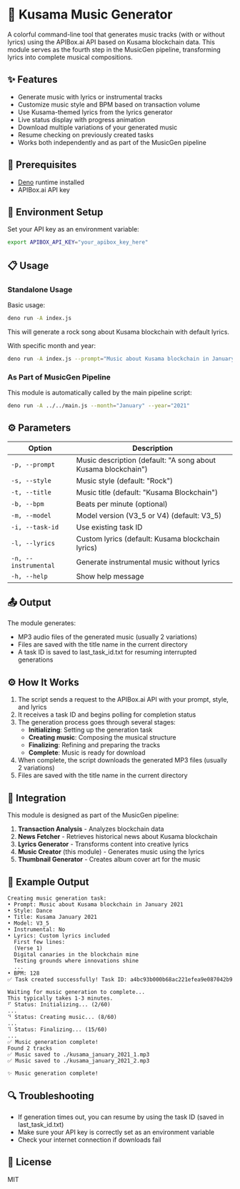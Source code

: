 # 🎵 Kusama Music Generator

A colorful command-line tool that generates music tracks (with or without lyrics) using the APIBox.ai API based on Kusama blockchain data. This module serves as the fourth step in the MusicGen pipeline, transforming lyrics into complete musical compositions.

## ✨ Features

- Generate music with lyrics or instrumental tracks
- Customize music style and BPM based on transaction volume
- Use Kusama-themed lyrics from the lyrics generator
- Live status display with progress animation
- Download multiple variations of your generated music
- Resume checking on previously created tasks
- Works both independently and as part of the MusicGen pipeline

## 🔧 Prerequisites

- [Deno](https://deno.com/) runtime installed
- APIBox.ai API key

## 🔑 Environment Setup

Set your API key as an environment variable:

```bash
export APIBOX_API_KEY="your_apibox_key_here"
```

## 📋 Usage

### Standalone Usage

Basic usage:

```bash
deno run -A index.js
```

This will generate a rock song about Kusama blockchain with default lyrics.

With specific month and year:

```bash
deno run -A index.js --prompt="Music about Kusama blockchain in January 2021" --title="Kusama January 2021"
```

### As Part of MusicGen Pipeline

This module is automatically called by the main pipeline script:

```bash
deno run -A ../../main.js --month="January" --year="2021"
```

## ⚙️ Parameters

| Option | Description |
|--------|-------------|
| `-p, --prompt` | Music description (default: "A song about Kusama blockchain") |
| `-s, --style` | Music style (default: "Rock") |
| `-t, --title` | Music title (default: "Kusama Blockchain") |
| `-b, --bpm` | Beats per minute (optional) |
| `-m, --model` | Model version (V3_5 or V4) (default: V3_5) |
| `-i, --task-id` | Use existing task ID |
| `-l, --lyrics` | Custom lyrics (default: Kusama blockchain lyrics) |
| `-n, --instrumental` | Generate instrumental music without lyrics |
| `-h, --help` | Show help message |

## 📤 Output

The module generates:
- MP3 audio files of the generated music (usually 2 variations)
- Files are saved with the title name in the current directory
- A task ID is saved to last_task_id.txt for resuming interrupted generations

## ⚙️ How It Works

1. The script sends a request to the APIBox.ai API with your prompt, style, and lyrics
2. It receives a task ID and begins polling for completion status
3. The generation process goes through several stages:
   - **Initializing**: Setting up the generation task
   - **Creating music**: Composing the musical structure
   - **Finalizing**: Refining and preparing the tracks
   - **Complete**: Music is ready for download
4. When complete, the script downloads the generated MP3 files (usually 2 variations)
5. Files are saved with the title name in the current directory

## 🔄 Integration

This module is designed as part of the MusicGen pipeline:

1. **Transaction Analysis** - Analyzes blockchain data
2. **News Fetcher** - Retrieves historical news about Kusama blockchain
3. **Lyrics Generator** - Transforms content into creative lyrics
4. **Music Creator** (this module) - Generates music using the lyrics
5. **Thumbnail Generator** - Creates album cover art for the music

## 📝 Example Output

```
Creating music generation task:
• Prompt: Music about Kusama blockchain in January 2021
• Style: Dance
• Title: Kusama January 2021
• Model: V3_5
• Instrumental: No
• Lyrics: Custom lyrics included
  First few lines:
  (Verse 1)
  Digital canaries in the blockchain mine
  Testing grounds where innovations shine
  ...
• BPM: 128
✅ Task created successfully! Task ID: a4bc93b000b68ac221efea9e087042b9

Waiting for music generation to complete...
This typically takes 1-3 minutes.
⠋ Status: Initializing... (2/60)
...
⠙ Status: Creating music... (8/60)
...
⠹ Status: Finalizing... (15/60)
...
✅ Music generation complete!
Found 2 tracks
✅ Music saved to ./kusama_january_2021_1.mp3
✅ Music saved to ./kusama_january_2021_2.mp3

✨ Music generation complete!
```

## 🔍 Troubleshooting

- If generation times out, you can resume by using the task ID (saved in last_task_id.txt)
- Make sure your API key is correctly set as an environment variable
- Check your internet connection if downloads fail

## 📄 License

MIT